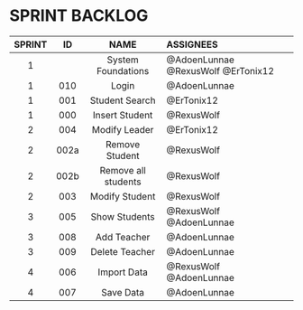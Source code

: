 # SPRINT BACKLOG

|SPRINT | ID |    NAME    | ASSIGNEES |
|:-----:|:--:|:----------:|:--------|
|1|     |System Foundations   | @AdoenLunnae @RexusWolf @ErTonix12 |
|1| 010 | Login               | @AdoenLunnae |
|1| 001 | Student Search      | @ErTonix12   |
|1| 000 | Insert Student      | @RexusWolf   |
|2| 004 | Modify Leader       | @ErTonix12   |
|2| 002a| Remove Student      | @RexusWolf   |
|2| 002b| Remove all students | @RexusWolf   |
|2| 003 | Modify Student      | @RexusWolf   |
|3| 005 | Show Students       | @RexusWolf @AdoenLunnae |
|3| 008 | Add Teacher      | @AdoenLunnae |
|3| 009 | Delete Teacher         | @AdoenLunnae |
|4| 006 | Import Data         | @RexusWolf @AdoenLunnae |
|4| 007 | Save Data           | @AdoenLunnae |
